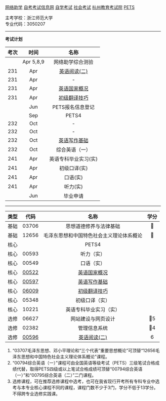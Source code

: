 [网络助学](https://zhejiang.zikao365.com)
[自考考试信息网](https://zk.zjzs.net/)
[自学考试](https://www.zjzs.net/moban/index/2c9081f061d15b160161d1661f040016_tree.html)
[社会考试](https://www.zjzs.net/moban/index/2c9081f061d15b160161d1664ccd0018_tree.html)
[杭州教育考试院](http://www.hzjyksy.cn/)
[PETS](https://pets.neea.edu.cn/)

主考学校：浙江师范大学<br/>
专业代码：3050207

<a-countdown name="考试" date="2023-4-15" type="week"></a-countdown>

<a-remind message="网络助学综合测验考试费缴费" start="2023-3-17" end="2023-3-30"></a-remind>

<a-remind message="网络助学综合测验" start="2023-4-5" end="2023-4-5"></a-remind>

<a-remind message="网络助学综合测验" start="2023-4-8" end="2023-4-9"></a-remind>

<a-remind message="PETS报名信息登记" start="2023-5-15" end="2023-7-1"></a-remind>

---

**考试计划**

|考次|时间|名称|
|:----------:|:----------:|:----------:|
||Apr 5,8,9|网络助学综合测验|
|231|Apr|[英语阅读(二)](00596.md)|
|231|Apr|-|
|231|Apr|[英语国家概况](00522.md)|
|231|Apr|[初级翻译技巧](06009.md)|
||Jun|PETS报名信息登记|
||Sep|PETS4|
|232|Oct|-|
|232|Oct|-|
|232|Oct|[英语写作基础](00597.md)|
|232|Oct|综合英语（一）|
|241|Apr|英语专科毕业实习(实)|
|241|Apr|初级口译(实)|
|241|Apr|口语(实)|
|241|Apr|听力(实)|
||Jun|毕业申请|

---

|类型|代码|名称|学分|
|:----------:|:----------:|:----------:|:----------:|
|基础|03706|思想道德修养与法律基础|🥇|
|基础|12656|毛泽东思想和中国特色社会主义理论体系概论|🥇|
|核心||PETS4| |
|核心|00593|听力（实）| |
|核心|00549|口语（实）| |
|核心|[00522](00522.md)|[英语国家概况](00522.md)| |
|核心|[00597](00597.md)|[英语写作基础](00597.md)| |
|核心|[06009](06009.md)|[初级翻译技巧](06009.md)| |
|核心|05348|初级口译（实）| |
|核心|10221|英语专科毕业实习（实）| |
|选修|06627|网站建设与网页设计|🥇5|
|选修|02382|管理信息系统|🥇4|
|选修|[00596](00596.md)|[英语阅读(二)](00596.md)|6|

1. “03707毛泽东思想、邓小平理论和“三个代表”重要思想概论”可顶替“12656毛泽东思想和中国特色社会主义理论体系概论”课程。
2. “00794综合英语（一）”课程可由全国英语等级考试（PETS）三级笔试合格成绩代替，取得PETS四级或以上笔试合格成绩可顶替“00794综合英语（一）”和“00795综合英语（二）”二门课程。
3. 选修课程，可在推荐选修课程中选考，也可在我省现行开考所有专科专业中选考与本专业核心课程不同的课程，课程门数不少于3门，学分不低于13学分。不得跨专业选修实践课。
